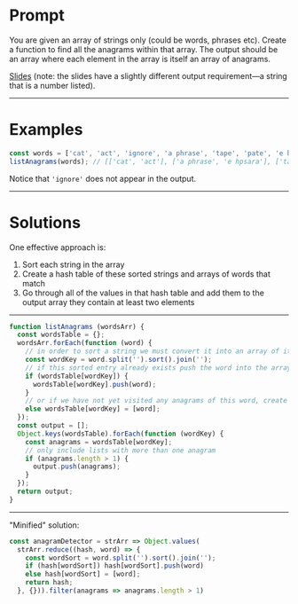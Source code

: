 # Prompt

You are given an array of strings only (could be words, phrases etc). Create a function to find all the anagrams within that array. The output should be an array where each element in the array is itself an array of anagrams.

[Slides](http://slides.com/lindakung417/anagram-detection/#/) (note: the slides have a slightly different output requirement—a string that is a number listed).

---

# Examples

```js
const words = ['cat', 'act', 'ignore', 'a phrase', 'tape', 'pate', 'e hpsara'];
listAnagrams(words); // [['cat', 'act'], ['a phrase', 'e hpsara'], ['tape', 'pate']]
```

Notice that `'ignore'` does not appear in the output.

---

# Solutions

One effective approach is:

1. Sort each string in the array
2. Create a hash table of these sorted strings and arrays of words that match
3. Go through all of the values in that hash table and add them to the output array they contain at least two elements

---

```js
function listAnagrams (wordsArr) {
  const wordsTable = {};
  wordsArr.forEach(function (word) {
    // in order to sort a string we must convert it into an array of its characters
    const wordKey = word.split('').sort().join('');
    // if this sorted entry already exists push the word into the array with its sibling anagrams
    if (wordsTable[wordKey]) {
      wordsTable[wordKey].push(word);
    }
    // or if we have not yet visited any anagrams of this word, create a new array for it
    else wordsTable[wordKey] = [word];
  });
  const output = [];
  Object.keys(wordsTable).forEach(function (wordKey) {
    const anagrams = wordsTable[wordKey];
    // only include lists with more than one anagram
    if (anagrams.length > 1) {
      output.push(anagrams);
    }
  });
  return output;
}
```

---


"Minified" solution:

```js
const anagramDetector = strArr => Object.values(
  strArr.reduce((hash, word) => {
    const wordSort = word.split('').sort().join('');
    if (hash[wordSort]) hash[wordSort].push(word)
    else hash[wordSort] = [word];
    return hash;
  }, {})).filter(anagrams => anagrams.length > 1)
```